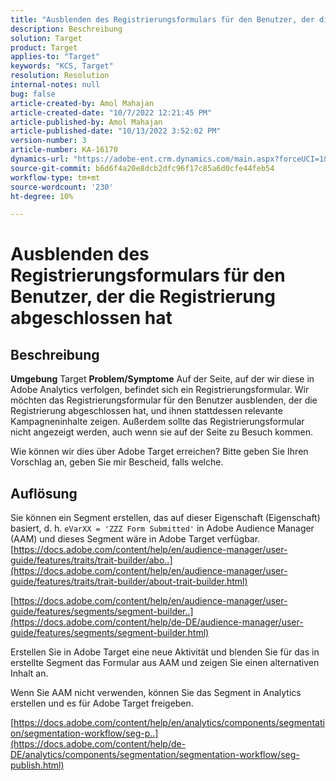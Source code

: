 ```yaml
---
title: "Ausblenden des Registrierungsformulars für den Benutzer, der die Registrierung abgeschlossen hat"
description: Beschreibung
solution: Target
product: Target
applies-to: "Target"
keywords: "KCS, Target"
resolution: Resolution
internal-notes: null
bug: false
article-created-by: Amol Mahajan
article-created-date: "10/7/2022 12:21:45 PM"
article-published-by: Amol Mahajan
article-published-date: "10/13/2022 3:52:02 PM"
version-number: 3
article-number: KA-16170
dynamics-url: "https://adobe-ent.crm.dynamics.com/main.aspx?forceUCI=1&pagetype=entityrecord&etn=knowledgearticle&id=2a87de9a-3a46-ed11-bba1-000d3a3064b8"
source-git-commit: b6d6f4a20e8dcb2dfc96f17c85a6d0cfe44feb54
workflow-type: tm+mt
source-wordcount: '230'
ht-degree: 10%

---
```


# Ausblenden des Registrierungsformulars für den Benutzer, der die Registrierung abgeschlossen hat

## Beschreibung

<b>Umgebung</b>
Target
<b>Problem/Symptome</b>
Auf der Seite, auf der wir diese in Adobe Analytics verfolgen, befindet sich ein Registrierungsformular. Wir möchten das Registrierungsformular für den Benutzer ausblenden, der die Registrierung abgeschlossen hat, und ihnen stattdessen relevante Kampagneninhalte zeigen. Außerdem sollte das Registrierungsformular nicht angezeigt werden, auch wenn sie auf der Seite zu Besuch kommen.

Wie können wir dies über Adobe Target erreichen? Bitte geben Sie Ihren Vorschlag an, geben Sie mir Bescheid, falls welche.


## Auflösung

Sie können ein Segment erstellen, das auf dieser Eigenschaft (Eigenschaft) basiert, d. h. `eVarXX = 'ZZZ Form Submitted'` in Adobe Audience Manager (AAM) und dieses Segment wäre in Adobe Target verfügbar.<br>
[https://docs.adobe.com/content/help/en/audience-manager/user-guide/features/traits/trait-builder/abo..](https://docs.adobe.com/content/help/en/audience-manager/user-guide/features/traits/trait-builder/about-trait-builder.html)

[https://docs.adobe.com/content/help/en/audience-manager/user-guide/features/segments/segment-builder..](https://docs.adobe.com/content/help/de-DE/audience-manager/user-guide/features/segments/segment-builder.html)

Erstellen Sie in Adobe Target eine neue Aktivität und blenden Sie für das in erstellte Segment das Formular aus AAM und zeigen Sie einen alternativen Inhalt an.



Wenn Sie AAM nicht verwenden, können Sie das Segment in Analytics erstellen und es für Adobe Target freigeben.

[https://docs.adobe.com/content/help/en/analytics/components/segmentation/segmentation-workflow/seg-p..](https://docs.adobe.com/content/help/de-DE/analytics/components/segmentation/segmentation-workflow/seg-publish.html)
